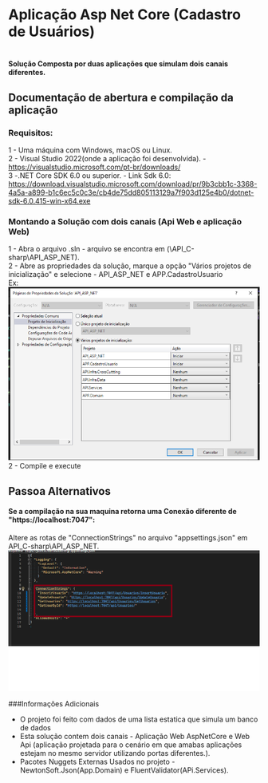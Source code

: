 # Aplicação Asp Net Core (Cadastro de Usuários) <h1>

#### Solução Composta por duas aplicações que simulam dois canais diferentes.

## Documentação de abertura e compilação da aplicação

### Requisitos:

1 - Uma máquina com Windows, macOS ou Linux.
<br>
2 - Visual Studio 2022(onde a aplicação foi desenvolvida). - https://visualstudio.microsoft.com/pt-br/downloads/
<br>
3 -.NET Core SDK 6.0 ou superior. - Link Sdk 6.0: https://download.visualstudio.microsoft.com/download/pr/9b3cbb1c-3368-4a5a-a899-b1c6ec5c0c3e/cb4de75dd805113129a7f903d125e4b0/dotnet-sdk-6.0.415-win-x64.exe

### Montando a Solução com dois canais (Api Web e aplicação Web)
1 - Abra o arquivo .sln - arquivo se encontra em (\API_C-sharp\API_ASP_NET).
<br>
2 - Abre as propriedades da solução, marque a opção "Vários projetos de inicialização" e selecione - API_ASP_NET e APP.CadastroUsuario 
<br>
Ex:
<br>
![Img_prop](https://github.com/fbatalha7/API_C-sharp/blob/main/Img_Propriedades_proj_Bemol.png)
<br>
2 - Compile e execute

## Passoa Alternativos

#### Se a compilação na sua maquina retorna uma Conexão diferente de "https://localhost:7047":
Altere as rotas de "ConnectionStrings" no arquivo "appsettings.json" em API_C-sharp\API_ASP_NET.
<br>
![Img_prop](https://github.com/fbatalha7/API_C-sharp/blob/main/Img_App_Json.png)
<br>

###Informações Adicionais
- O projeto foi feito com dados de uma lista estatica que simula um banco de dados
- Esta solução contem dois canais - Aplicação Web AspNetCore e Web Api (aplicação projetada para o cenário em que amabas aplicações estejam no mesmo servidor utilizando portas diferentes.).
- Pacotes Nuggets Externas Usados no projeto - NewtonSoft.Json(App.Domain) e FluentValidator(APi.Services).
